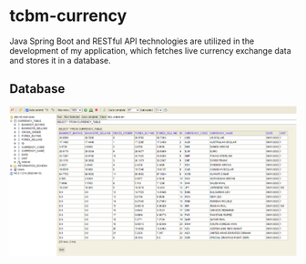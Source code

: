 # tcbm-currency
Java Spring Boot and RESTful API technologies are utilized in the development of my application, which fetches live currency exchange data and stores it in a database.


## Database
![Database](https://github.com/Tunao2den/tcbm-currency/blob/master/screenshots/database%20sample.png)
